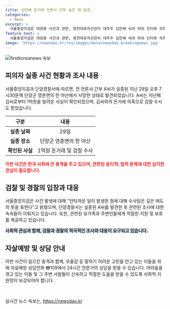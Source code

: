 ```yaml
---
title: 김만배 돈거래 언론사 간부 숨진 채 발견
categories:
  - News
excerpt: >
  서울중앙지검은 대장동 사건과 관련, 화천대유자산관리 대주주 김만배 씨의 허위 인터뷰 의혹에 대해 수사를 진행 중이다. 이에 전 언론사 간부 A씨가 사망한 가운데, 깊은 애도의 뜻을 표하며 사건을 수사 중이라 밝혔다. A씨는 김씨와의 돈거래 의혹으로 검찰 수사를 받았으며, 자살에 이른 배경과 관련하여 추가 조치가 이뤄질 전망이다.
feature_text: >
  서울중앙지검은 대장동 사건과 관련, 화천대유자산관리 대주주 김만배 씨의 허위 인터뷰 의혹에 대해 수사를 진행 중이다. 이에 전 언론사 간부 A씨가 사망한 가운데, 깊은 애도의 뜻을 표하며 사건을 수사 중이라 밝혔다. A씨는 김씨와의 돈거래 의혹으로 검찰 수사를 받았으며, 자살에 이른 배경과 관련하여 추가 조치가 이뤄질 전망이다.
image: 'https://newsdao.kr/res/images/meta/newsdao_breakingnews.jpg'
---
```


<p><img src="https://newsdao.kr/res/images/meta/newsdao_breakingnews.jpg" alt="firstkoreanews 속보" /></p>

<h2 data-ke-size="size26">피의자 실종 사건 현황과 조사 내용</h2>

<p data-ke-size="size16">서울중앙지검과 단양경찰서에 따르면, 전 언론사 간부 A씨가 실종된 지난 29일 오후 7시30분께 단양군 영춘면의 한 야산에서 사망한 상태로 발견되었습니다. A씨는 지난해 김씨로부터 1억원을 빌려온 사실이 확인되었으며, 김씨와의 돈거래 의혹으로 검찰 수사도 받았습니다.</p>

<table>
    <thead>
        <tr>
            <th style="text-align: center; height: 17px;"><b>구분</b></th>
            <th style="text-align: center; height: 17px;"><b>내용</b></th>
        </tr>
    </thead>
    <tbody>
        <tr>
            <td style="text-align: center; height: 17px;"><b>실종 날짜</b></td>
            <td style="text-align: center; height: 17px;">29일</td>
        </tr>
        <tr>
            <td style="text-align: center; height: 17px;"><b>실종 장소</b></td>
            <td style="text-align: center; height: 17px;">단양군 영춘면의 한 야산</td>
        </tr>
        <tr>
            <td style="text-align: center; height: 17px;"><b>확인된 사실</b></td>
            <td style="text-align: center; height: 17px;">1억원 돈거래 및 검찰 수사</td>
        </tr>
    </tbody>
</table>

<p><b><span style="color: #ee2323;">이번 사건은 한국 사회에 큰 충격을 주고 있으며, 관련된 윤리적, 법적 문제에 대한 심각한 관심이 필요합니다.</span></b></p>

<h2 data-ke-size="size26">검찰 및 경찰의 입장과 대응</h2>

<p data-ke-size="size16">서울중앙지검은 사건 발생에 대해 "안타까운 일이 발생한 점에 대해 수사팀은 깊은 애도의 뜻을 표한다"고 밝혔으며, 단양경찰서는 실종된 A씨를 발견한 후 관련된 조사에 대한 속속들이 이뤄지고 있습니다. 또한, 관련된 유가족과 주변인들에게 적절한 지원 및 보호를 제공하고 있습니다.</p>

<p><b><span style="background-color: #21538527;">사회적 관심과 함께, 검찰과 경찰의 적극적인 조사와 대응이 요구되고 있습니다.</span></b></p>

<h2 data-ke-size="size26">자살예방 및 상담 안내</h2>

<p data-ke-size="size16">이번 사건이 일으킨 충격과 함께, 우울감 등 말하기 어려운 고민을 안고 있는 이들을 위해 자살예방 상담전화 ☎109에서 24시간 전문가의 상담을 받을 수 있습니다. 어려움을 겪고 있는 이들 및 그 주변 사람들이 신속하고 적절한 도움을 받을 수 있도록 사회적 지원망이 보강되어야 합니다.</p>

<p data-ke-size="size16">&nbsp;</p>
실시간 뉴스 속보는, <a href="https://newsdao.kr" rel="dofollow">https://newsdao.kr</a>


